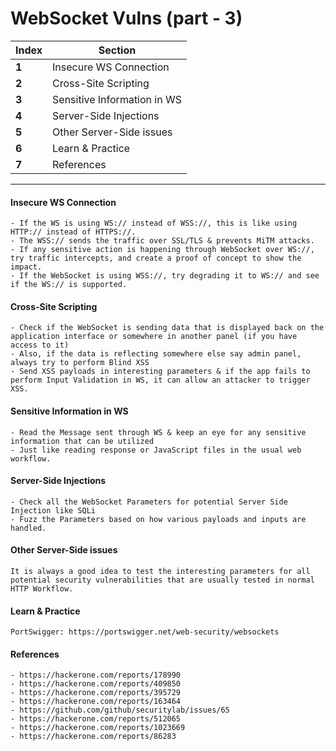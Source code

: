 #  WebSocket Vulns (part - 3)

Index | Section
--- | ---
**1** | Insecure WS Connection
**2** | Cross-Site Scripting
**3** | Sensitive Information in WS
**4** | Server-Side Injections
**5** | Other Server-Side issues
**6** | Learn & Practice
**7** | References
___
#### Insecure WS Connection
```
- If the WS is using WS:// instead of WSS://, this is like using HTTP:// instead of HTTPS://. 
- The WSS:// sends the traffic over SSL/TLS & prevents MiTM attacks.
- If any sensitive action is happening through WebSocket over WS://, try traffic intercepts, and create a proof of concept to show the impact.
- If the WebSocket is using WSS://, try degrading it to WS:// and see if the WS:// is supported.
```
#### Cross-Site Scripting
```
- Check if the WebSocket is sending data that is displayed back on the application interface or somewhere in another panel (if you have access to it)
- Also, if the data is reflecting somewhere else say admin panel, always try to perform Blind XSS
- Send XSS payloads in interesting parameters & if the app fails to perform Input Validation in WS, it can allow an attacker to trigger XSS.
```
#### Sensitive Information in WS
```
- Read the Message sent through WS & keep an eye for any sensitive information that can be utilized
- Just like reading response or JavaScript files in the usual web workflow. 
```
#### Server-Side Injections
```
- Check all the WebSocket Parameters for potential Server Side Injection like SQLi 
- Fuzz the Parameters based on how various payloads and inputs are handled.
```
#### Other Server-Side issues
```
It is always a good idea to test the interesting parameters for all potential security vulnerabilities that are usually tested in normal HTTP Workflow.
```
#### Learn & Practice
```
PortSwigger: https://portswigger.net/web-security/websockets
```
#### References
```
- https://hackerone.com/reports/178990
- https://hackerone.com/reports/409850
- https://hackerone.com/reports/395729
- https://hackerone.com/reports/163464
- https://github.com/github/securitylab/issues/65
- https://hackerone.com/reports/512065
- https://hackerone.com/reports/1023669
- https://hackerone.com/reports/86283
```